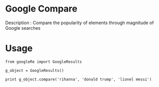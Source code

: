 # Google Compare

Description : Compare the popularity of elements through magnitude of Google searches 

# Usage 

	from googleRe import GoogleResults

	g_object = GoogleResults()

	print g_object.compare('rihanna', 'donald trump', 'lionel messi')